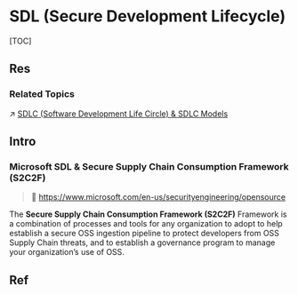 # SDL (Secure Development Lifecycle)

[TOC]



## Res
### Related Topics
↗ [SDLC (Software Development Life Circle) & SDLC Models](../../../../Software%20Engineering/Software%20Development%20Pattern/🔄%20SDLC%20(Software%20Development%20Life%20Circle)%20&%20SDLC%20Models/SDLC%20(Software%20Development%20Life%20Circle)%20&%20SDLC%20Models.md)



## Intro
### Microsoft SDL & Secure Supply Chain Consumption Framework (S2C2F)
> 🔗 https://www.microsoft.com/en-us/securityengineering/opensource

The **Secure Supply Chain Consumption Framework (S2C2F)** Framework is a combination of processes and tools for any organization to adopt to help establish a secure OSS ingestion pipeline to protect developers from OSS Supply Chain threats, and to establish a governance program to manage your organization’s use of OSS.



## Ref
[Secure Development Lifecycle]: https://owasp.org/www-pdf-archive/Jim_Manico_(Hamburg)_-_Securiing_the_SDLC.pdf

